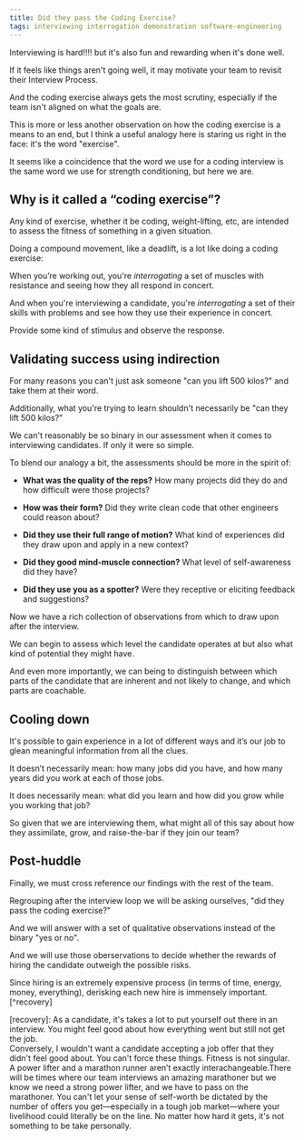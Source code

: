 ```yaml
---
title: Did they pass the Coding Exercise?
tags: interviewing interrogation demonstration software-engineering
---
```


Interviewing is hard!!!! but it's also fun and rewarding when it's done well.

If it feels like things aren't going well, it may motivate your team to revisit their Interview Process. 

And the coding exercise always gets the most scrutiny, especially if the team isn't aligned on what the goals are.

This is more or less another observation on how the coding exercise is a means to an end, but I think a useful analogy here is staring us right in the face: it's the word "exercise".

It seems like a coincidence that the word we use for a coding interview is the same word we use for strength conditioning, but here we are.


## Why is it called a “coding exercise”?

Any kind of exercise, whether it be coding, weight-lifting, etc, are intended to assess the fitness of something in a given situation.

Doing a compound movement, like a deadlift, is a lot like doing a coding exercise: 

When you’re working out, you're _interrogating_ a set of muscles with resistance and seeing how they all respond in concert. 

And when you're interviewing a candidate, you're _interrogating_ a set of their skills with problems and see how they use their experience in concert. 

Provide some kind of stimulus and observe the response. 


## Validating success using indirection

For many reasons you can't just ask someone "can you lift 500 kilos?" and take them at their word. 

Additionally, what you're trying to learn shouldn't necessarily be "can they lift 500 kilos?"

We can't reasonably be so binary in our assessment when it comes to interviewing candidates. If only it were so simple.

To blend our analogy a bit, the assessments should be more in the spirit of: 

- **What was the quality of the reps?** 
  How many projects did they do and how difficult were those projects?
  
- **How was their form?** 
  Did they write clean code that other engineers could reason about?
  
- **Did they use their full range of motion?** 
  What kind of experiences did they draw upon and apply in a new context?
  
- **Did they good mind-muscle connection?** 
  What level of self-awareness did they have?
  
- **Did they use you as a spotter?**
  Were they receptive or eliciting feedback and suggestions?
  
  
Now we have a rich collection of observations from which to draw upon after the interview.

We can begin to assess which level the candidate operates at but also what kind of potential they might have.

And even more importantly, we can being to distinguish between which parts of the candidate that are inherent and not likely to change, and which parts are coachable. 


## Cooling down

It's possible to gain experience in a lot of different ways and it’s our job to glean meaningful information from all the clues. 

It doesn’t necessarily mean: how many jobs did you have, and how many years did you work at each of those jobs. 

It does necessarily mean: what did you learn and how did you grow while you working that job?

So given that we are interviewing them, what might all of this say about how they assimilate, grow, and raise-the-bar if they join our team?


## Post-huddle

Finally, we must cross reference our findings with the rest of the team.

Regrouping after the interview loop we will be asking ourselves, "did they pass the coding exercise?"

And we will answer with a set of qualitative observations instead of the binary "yes or no".

And we will use those oberservations to decide whether the rewards of hiring the candidate outweigh the possible risks.

Since hiring is an extremely expensive process (in terms of time, energy, money, everything), derisking each new hire is immensely important.[^recovery]

[recovery]: As a candidate, it's takes a lot to put yourself out there in an interview. You might feel good about how everything went but still not get the job.  
Conversely, I wouldn't want a candidate accepting a job offer that they didn't feel good about. You can't force these things. Fitness is not singular. A power lifter and a marathon runner aren’t exactly interachangeable.There will be times where our team interviews an amazing marathoner but we know we need a strong power lifter, and we have to pass on the marathoner. You can't let your sense of self-worth be dictated by the number of offers you get—especially in a tough job market—where your livelihood could literally be on the line. No matter how hard it gets, it's not something to be take personally.
